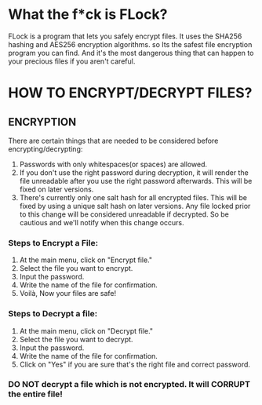 # What the f*ck is FLock?

FLock is a program that lets you safely encrypt files. It uses the SHA256 
hashing and AES256 encryption algorithms. so Its the safest file 
encryption program you can find. And it's the most dangerous thing that 
can happen to your precious files if you aren't careful.


# HOW TO ENCRYPT/DECRYPT FILES?


## ENCRYPTION

There are certain things that are needed to be considered before
encrypting/decrypting:

1. Passwords with only whitespaces(or spaces) are allowed. 
2. If you don't use the right password during decryption, it will render 
   the file unreadable after you use the right password afterwards. This 
   will be fixed on later versions.
3. There's currently only one salt hash for all encrypted files. This will
   be fixed by using a unique salt hash on later versions. Any file locked
   prior to this change will be considered unreadable if decrypted. So be 
   cautious and we'll notify when this change occurs.

### Steps to Encrypt a File:

1. At the main menu, click on "Encrypt file."
2. Select the file you want to encrypt.
3. Input the password.
4. Write the name of the file for confirmation.
5. Voilà, Now your files are safe!

### Steps to Decrypt a file:

1. At the main menu, click on "Decrypt file."
2. Select the file you want to decrypt.
3. Input the password.
4. Write the name of the file for  confirmation.
5. Click on "Yes" if you are sure that's the right file and correct password.

### DO NOT decrypt a file which is not encrypted. It will CORRUPT the entire file!
